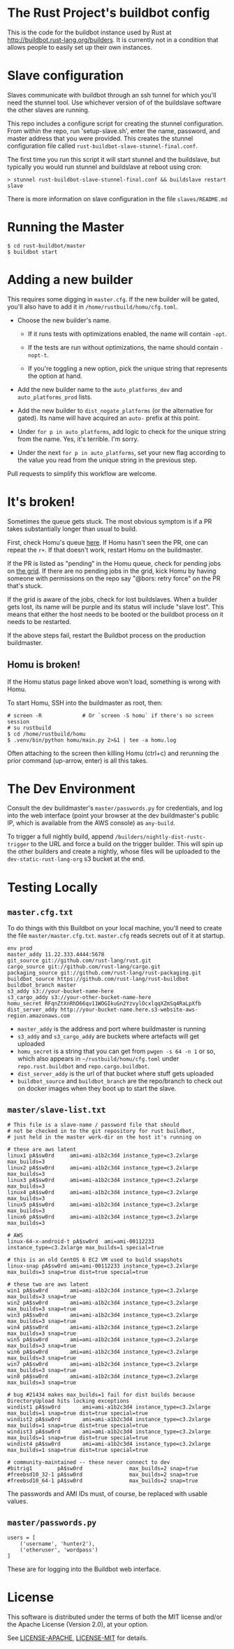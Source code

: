 # The Rust Project's buildbot config

This is the code for the buildbot instance used by Rust at
http://buildbot.rust-lang.org/builders. It is currently not in a
condition that allows people to easily set up their own instances.

# Slave configuration

Slaves communicate with buildbot through an ssh tunnel for which
you'll need the stunnel tool. Use whichever version of of the
buildslave software the other slaves are running.

This repo includes a configure script for creating the stunnel
configuration. From within the repo, run 'setup-slave.sh', enter the
name, password, and master address that you were provided. This
creates the stunnel configuration file called
`rust-buildbot-slave-stunnel-final.conf`.

The first time you run this script it will start stunnel and the
buildslave, but typically you would run stunnel and buildslave at
reboot using cron:

```
> stunnel rust-buildbot-slave-stunnel-final.conf && buildslave restart slave
```

There is more information on slave configuration in the file `slaves/README.md`

# Running the Master

```
$ cd rust-buildbot/master
$ buildbot start
```

# Adding a new builder

This requires some digging in `master.cfg`. If the new builder will be gated,
you'll also have to add it in `/home/rustbuild/homu/cfg.toml`.

* Choose the new builder's name.

    * If it runs tests with optimizations enabled, the name will contain
      `-opt`.

    * If the tests are run without optimizations, the name should contain
      `-nopt-t`.

    * If you're toggling a new option, pick the unique string that represents
      the option at hand.

* Add the new builder name to the `auto_platforms_dev` and
  `auto_platforms_prod` lists.

* Add the new builder to `dist_nogate_platforms` (or the alternative for
  gated). Its name will have acquired an `auto-` prefix at this point.

* Under `for p in auto_platforms`, add logic to check for the unique string
  from the name. Yes, it's terrible. I'm sorry.

* Under the next `for p in auto_platforms`, set your new flag according to the
  value you read from the unique string in the previous step.

Pull requests to simplify this workflow are welcome.

# It's broken!

Sometimes the queue gets stuck. The most obvious symptom is if a PR takes
substantially longer than usual to build.

First, check Homu's queue [here](http://buildbot.rust-lang.org/homu/queue/rust).
If Homu hasn't seen the PR, one can repeat the `r+`. If that doesn't work,
restart Homu on the buildmaster.

If the PR is listed as "pending" in the Homu queue, check for pending jobs on
[the grid](http://buildbot.rust-lang.org/grid?branch=auto&width=10). If there
are no pending jobs in the grid, kick Homu by having someone with permissions
on the repo say "@bors: retry force" on the PR that's stuck.

If the grid is aware of the jobs, check for lost buildslaves. When a builder
gets lost, its name will be purple and its status will include "slave lost".
This means that either the host needs to be booted or the buildbot process on
it needs to be restarted.

If the above steps fail, restart the Buildbot process on the production
buildmaster.

## Homu is broken!

If the Homu status page linked above won't load, something is wrong with Homu.

To start Homu, SSH into the buildmaster as root, then:

```
# screen -R             # Or `screen -S homu` if there's no screen session
# su rustbuild
$ cd /home/rustbuild/homu
$ .venv/bin/python homu/main.py 2>&1 | tee -a homu.log
```

Often attaching to the screen then killing Homu (ctrl+c) and rerunning the
prior command (up-arrow, enter) is all this takes.

# The Dev Environment

Consult the dev buildmaster's `master/passwords.py` for credentials, and log
into the web interface (point your browser at the dev buildmaster's public IP,
which is available from the AWS console) as `any-build`. 

To trigger a full nightly build, append `/builders/nightly-dist-rustc-trigger`
to the URL and force a build on the trigger builder. This will spin up the
other builders and create a nightly, whose files will be uploaded to the
`dev-static-rust-lang-org` s3 bucket at the end.

# Testing Locally

## `master.cfg.txt`

To do things with this Buildbot on your local machine, you'll need to create
the file `master/master.cfg.txt`. `master.cfg` reads secrets out of it at
startup.

```
env prod
master_addy 11.22.333.4444:5678
git_source git://github.com/rust-lang/rust.git
cargo_source git://github.com/rust-lang/cargo.git
packaging_source git://github.com/rust-lang/rust-packaging.git
buildbot_source https://github.com/rust-lang/rust-buildbot
buildbot_branch master
s3_addy s3://your-bucket-name-here
s3_cargo_addy s3://your-other-bucket-name-here
homu_secret RFqnZtXnRhD66qv11WOGIkuGn2YzvylOcxlqqXZmSq4RaLpXfb
dist_server_addy http://your-bucket-name.here.s3-website-aws-region.amazonaws.com
```

* `master_addy` is the address and port where buildmaster is running
* `s3_addy` and `s3_cargo_addy` are buckets where artefacts will get uploaded
* `homu_secret` is a string that you can get from `pwgen -s 64 -n 1` or so,
   which also appears in `~/rustbuild/homu/cfg.toml` under `repo.rust.buildbot`
   and `repo.cargo.buildbot`.
* `dist_server_addy` is the url of that bucket where stuff gets uploaded
* `buildbot_source` and `buildbot_branch` are the repo/branch to check out on
  docker images when they boot up to start the slave.

## `master/slave-list.txt`

```
# This file is a slave-name / password file that should
# not be checked in to the git repository for rust buildbot,
# just held in the master work-dir on the host it's running on

# these are aws latent
linux1 pA$sw0rd     ami=ami-a1b2c3d4 instance_type=c3.2xlarge max_builds=3
linux2 pA$sw0rd     ami=ami-a1b2c3d4 instance_type=c3.2xlarge max_builds=3
linux3 pA$sw0rd     ami=ami-a1b2c3d4 instance_type=c3.2xlarge max_builds=3
linux4 pA$sw0rd     ami=ami-a1b2c3d4 instance_type=c3.2xlarge max_builds=3
linux5 pA$sw0rd     ami=ami-a1b2c3d4 instance_type=c3.2xlarge max_builds=3
linux6 pA$sw0rd     ami=ami-a1b2c3d4 instance_type=c3.2xlarge max_builds=3

# AWS
linux-64-x-android-t pA$sw0rd  ami=ami-00112233 instance_type=c3.2xlarge max_builds=1 special=true

# this is an old CentOS 6 EC2 VM used to build snapshots
linux-snap pA$sw0rd ami=ami-00112233 instance_type=c3.2xlarge max_builds=3 snap=true dist=true special=true

# these two are aws latent
win1 pA$sw0rd       ami=ami-a1b2c3d4 instance_type=c3.2xlarge max_builds=3 snap=true
win2 pA$sw0rd       ami=ami-a1b2c3d4 instance_type=c3.2xlarge max_builds=3 snap=true
win3 pA$sw0rd       ami=ami-a1b2c3d4 instance_type=c3.2xlarge max_builds=3 snap=true
win4 pA$sw0rd       ami=ami-a1b2c3d4 instance_type=c3.2xlarge max_builds=3 snap=true
win5 pA$sw0rd       ami=ami-a1b2c3d4 instance_type=c3.2xlarge max_builds=3 snap=true
win6 pA$sw0rd       ami=ami-a1b2c3d4 instance_type=c3.2xlarge max_builds=3 snap=true
win7 pA$sw0rd       ami=ami-a1b2c3d4 instance_type=c3.2xlarge max_builds=3 snap=true
win8 pA$sw0rd       ami=ami-a1b2c3d4 instance_type=c3.2xlarge max_builds=3 snap=true

# bug #21434 makes max_builds=1 fail for dist builds because DirectoryUpload hits locking exceptions
windist1 pA$sw0rd       ami=ami-a1b2c3d4 instance_type=c3.2xlarge max_builds=1 snap=true dist=true special=true
windist2 pA$sw0rd       ami=ami-a1b2c3d4 instance_type=c3.2xlarge max_builds=1 snap=true dist=true special=true
windist3 pA$sw0rd       ami=ami-a1b2c3d4 instance_type=c3.2xlarge max_builds=1 snap=true dist=true special=true
windist4 pA$sw0rd       ami=ami-a1b2c3d4 instance_type=c3.2xlarge max_builds=1 snap=true dist=true special=true

# community-maintained -- these never connect to dev
#bitrig1        pA$sw0rd               max_builds=2 snap=true
#freebsd10_32-1 pA$sw0rd               max_builds=2 snap=true
#freebsd10_64-1 pA$sw0rd               max_builds=2 snap=true
```

The passwords and AMI IDs must, of course, be replaced with usable values.

## `master/passwords.py`

```
users = [
    ('username', 'hunter2'),
    ('otheruser', 'wordpass')
]
```
These are for logging into the Buildbot web interface.

# License

This software is distributed under the terms of both the MIT license
and/or the Apache License (Version 2.0), at your option.

See [LICENSE-APACHE](LICENSE-APACHE), [LICENSE-MIT](LICENSE-MIT) for details.
